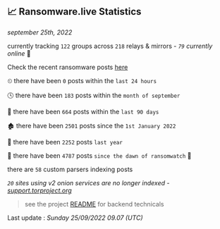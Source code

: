 
## 📈 Ransomware.live Statistics
_september 25th, 2022_

currently tracking `122` groups across `218` relays & mirrors - _`79` currently online_ 📡

Check the recent ransomware posts [here](https://www.ransomware.live/#/recentposts)


⏲ there have been `0` posts within the `last 24 hours`

🕓 there have been `183` posts within the `month of september`

📅 there have been `664` posts within the `last 90 days`

🏚 there have been `2501` posts since the `1st January 2022`

🚀 there have been `2252` posts `last year`

🦕 there have been `4787` posts `since the dawn of ransomwatch` 🐣

there are `58` custom parsers indexing posts

_`20` sites using v2 onion services are no longer indexed - [support.torproject.org](https://support.torproject.org/onionservices/v2-deprecation/)_

> see the project [README](https://github.com/jmousqueton/ransomwatch#readme) for backend technicals



Last update : _Sunday 25/09/2022 09.07 (UTC)_

